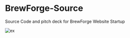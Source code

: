 # BrewForge-Source
Source Code and pitch deck for BrewForge Website Startup 

![ex](../master/rpgsite/example.png?raw=true)
